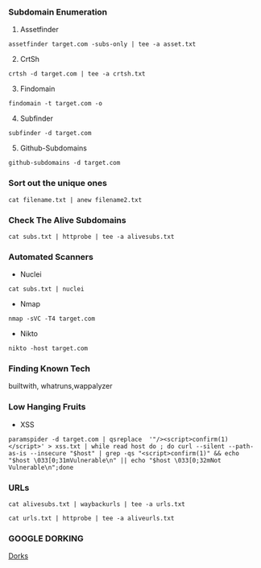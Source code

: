 ### Subdomain Enumeration

1. Assetfinder

```
assetfinder target.com -subs-only | tee -a asset.txt
```

2. CrtSh

```
crtsh -d target.com | tee -a crtsh.txt
```

3. Findomain

```
findomain -t target.com -o 
```

4. Subfinder

```
subfinder -d target.com
```

5. Github-Subdomains

```
github-subdomains -d target.com
```
### Sort out the unique ones

```
cat filename.txt | anew filename2.txt
```

### Check The Alive Subdomains

```
cat subs.txt | httprobe | tee -a alivesubs.txt
```

### Automated Scanners

-  Nuclei

```
cat subs.txt | nuclei
```

-  Nmap

```
nmap -sVC -T4 target.com
```

-  Nikto

```
nikto -host target.com
```

### Finding Known Tech

builtwith, whatruns,wappalyzer

### Low Hanging Fruits

- XSS

```
paramspider -d target.com | qsreplace  '"/><script>confirm(1)</script>' > xss.txt | while read host do ; do curl --silent --path-as-is --insecure "$host" | grep -qs "<script>confirm(1)" && echo "$host \033[0;31mVulnerable\n" || echo "$host \033[0;32mNot Vulnerable\n";done
```

### URLs

```
cat alivesubs.txt | waybackurls | tee -a urls.txt
```


```
cat urls.txt | httprobe | tee -a aliveurls.txt
```


### GOOGLE DORKING

[Dorks](https://nitinyadav00.github.io/Bug-Bounty-Search-Engine/?source=post_page-----2b69c3b168fe--------------------------------)


